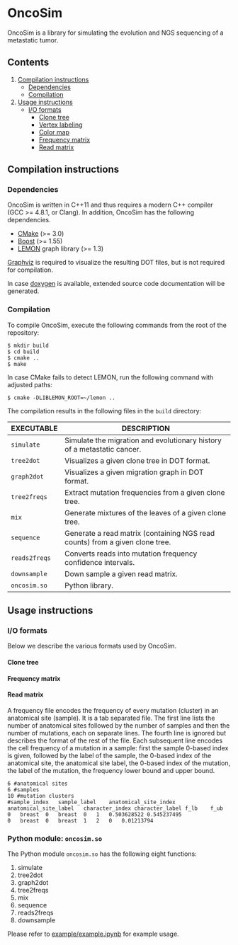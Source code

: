 # OncoSim

OncoSim is a library for simulating the evolution and NGS sequencing of a metastatic tumor.

## Contents

  1. [Compilation instructions](#compilation)
     * [Dependencies](#dep)
     * [Compilation](#comp)
  2. [Usage instructions](#usage)
     * [I/O formats](#io)
       - [Clone tree](#clonetree)
       - [Vertex labeling](#vertexlabeling)
       - [Color map](#colormap)
       - [Frequency matrix](#frequencies)
       - [Read matrix](#reads)

<a name="compilation"></a>
## Compilation instructions

<a name="dep"></a>
### Dependencies

OncoSim is written in C++11 and thus requires a modern C++ compiler (GCC >= 4.8.1, or Clang). In addition, OncoSim has the following dependencies.

* [CMake](http://www.cmake.org/) (>= 3.0)
* [Boost](http://www.boost.org) (>= 1.55)
* [LEMON](http://lemon.cs.elte.hu/trac/lemon) graph library (>= 1.3)

[Graphviz](http://www.graphviz.org) is required to visualize the resulting DOT files, but is not required for compilation.

In case [doxygen](http://www.stack.nl/~dimitri/doxygen/) is available, extended source code documentation will be generated.

<a name="comp"></a>
### Compilation

To compile OncoSim, execute the following commands from the root of the repository:

    $ mkdir build
    $ cd build
    $ cmake ..
    $ make

In case CMake fails to detect LEMON, run the following command with adjusted paths:

    $ cmake -DLIBLEMON_ROOT=~/lemon ..

The compilation results in the following files in the `build` directory:

EXECUTABLE | DESCRIPTION
-----------|-------------
`simulate` | Simulate the migration and evolutionary history of a metastatic cancer.
`tree2dot` | Visualizes a given clone tree in DOT format.
`graph2dot` | Visualizes a given migration graph in DOT format.
`tree2freqs` | Extract mutation frequencies from a given clone tree.
`mix` | Generate mixtures of the leaves of a given clone tree.
`sequence`  | Generate a read matrix (containing NGS read counts) from a given clone tree.
`reads2freqs` | Converts reads into mutation frequency confidence intervals.
`downsample` | Down sample a given read matrix.
`oncosim.so` | Python library.

<a name="usage"></a>
## Usage instructions

<a name="io"></a>
### I/O formats

Below we describe the various formats used by OncoSim.

<a name="clonetree"></a>
#### Clone tree

<a name="frequencies"></a>
#### Frequency matrix

<a name="reads"></a>
#### Read matrix
A frequency file encodes the frequency of every mutation (cluster) in an anatomical site (sample). It is a tab separated file. The first line lists the number of anatomical sites followed by the number of samples and then the number of mutations, each on separate lines. The fourth line is ignored but describes the format of the rest of the file. Each subsequent line encodes the cell frequency of a mutation in a sample: first the sample 0-based index is given, followed by the label of the sample, the 0-based index of the anatomical site, the anatomical site label, the 0-based index of the mutation, the label of the mutation, the frequency lower bound and upper bound.

    6 #anatomical sites							
    6 #samples							
    10 #mutation clusters							
    #sample_index	sample_label	anatomical_site_index	anatomical_site_label	character_index	character_label	f_lb	f_ub
    0	breast	0	breast	0	1	0.503628522	0.545237495
    0	breast	0	breast	1	2	0	0.01213794

<a name="oncosim.so"></a>
### Python module: `oncosim.so`

The Python module `oncosim.so` has the following eight functions:

1. simulate
2. tree2dot
3. graph2dot
4. tree2freqs
5. mix
6. sequence
7. reads2freqs
8. downsample

Please refer to [example/example.ipynb](example/example.ipynb) for example usage.
